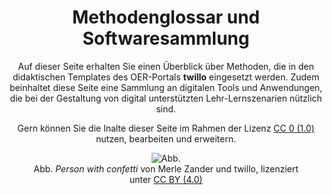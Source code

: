 <center>

# Methodenglossar und Softwaresammlung 
  
Auf dieser Seite erhalten Sie einen Überblick über Methoden, die in den didaktischen Templates des OER-Portals <b>twillo</b> eingesetzt werden. Zudem beinhaltet diese Seite eine Sammlung an digitalen Tools und Anwendungen, die bei der Gestaltung von digital unterstützten Lehr-Lernszenarien nützlich sind. 
  
Gern können Sie die Inalte dieser Seite im Rahmen der Lizenz <a aria-describedby="Link zur Quelle (CreativeCommons Seite)" href="https://creativecommons.org/publicdomain/zero/1.0/legalcode" target="_blank">CC 0 (1.0)</a> nutzen, bearbeiten und erweitern. 
  
<figure>
  <img src="images/LineArt_person_with_confetti.svg" alt="Abb. "Person with confetti" von Merle Zander und twillo, lizenziert unter CC BY (4.0)" title="Abb. "Person with confetti" von Merle Zander und twillo, lizenziert unter CC BY (4.0)">
  <figcaption style="text-align:center;font-size:14px;">Abb. <i>Person with confetti</i> von Merle Zander und twillo, lizenziert unter <a aria-label="Link zur Quelle (CreativeCommons Seite)" href="https://creativecommons.org/licenses/by/4.0/deed.de" target="_blank">CC BY (4.0)</a></figcaption>
</figure>

</center>
